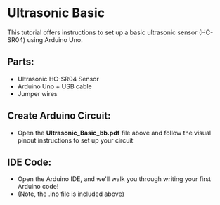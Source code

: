 # Ultrasonic Basic
This tutorial offers instructions to set up a basic ultrasonic sensor (HC-SR04) using Arduino Uno.

## Parts:
- Ultrasonic HC-SR04 Sensor
- Arduino Uno + USB cable
- Jumper wires

## Create Arduino Circuit:
- Open the **Ultrasonic_Basic_bb.pdf** file above and follow the visual pinout instructions to set up your circuit

## IDE Code:
- Open the Arduino IDE, and we'll walk you through writing your first Arduino code!
- (Note, the .ino file is included above)
